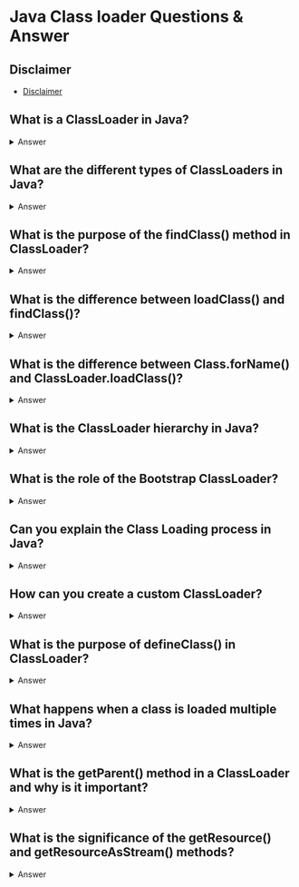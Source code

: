 # Java Class loader Questions & Answer

## Disclaimer
- [Disclaimer](disclaimer-qa.md)

## What is a ClassLoader in Java?
<details>
<summary>Answer</summary>

- A ClassLoader in Java is responsible for dynamically loading classes into the JVM during runtime. 
- The JVM uses a hierarchical class loading model, which includes the Bootstrap ClassLoader, Extension ClassLoader, and System ClassLoader. 
- ClassLoaders allow the JVM to load classes from locations like the classpath, JAR files, or even custom sources.

</details>

## What are the different types of ClassLoaders in Java?
<details>
<summary>Answer</summary>

- There are three main types of ClassLoaders in Java:
  - **Bootstrap ClassLoader:** Loads core Java classes (from rt.jar).
  - **Extension ClassLoader:** Loads classes from the JDK's ext directory or directories specified by the java.ext.dirs system property.
  - **System ClassLoader (Application ClassLoader):** Loads classes from the classpath defined by the user.


- These class loaders form a hierarchy, with each class loader delegating to its parent loader.

</details>

## What is the purpose of the findClass() method in ClassLoader?
<details>
<summary>Answer</summary>

- The findClass() method is used by the ClassLoader to locate a class file and return a Class object representing that class. 
- It's a method that must be overridden in custom ClassLoaders to load a class from a custom source (e.g., a database or network). 
- It is called internally by loadClass().


```java
import java.io.*;
import java.net.URL;
import java.net.URLClassLoader;

public class MyClassLoader extends ClassLoader {
    
    private String classPath;

    // Constructor accepting classpath location
    public MyClassLoader(String classPath) {
        this.classPath = classPath;
    }

    // Override the findClass method to load a class from a specified directory
    @Override
    protected Class<?> findClass(String name) throws ClassNotFoundException {
        try {
            // Convert class name to file path by replacing '.' with '/'
            String classFileName = classPath + File.separator + name.replace('.', File.separatorChar) + ".class";
            File classFile = new File(classFileName);
            
            // If the class file doesn't exist, throw ClassNotFoundException
            if (!classFile.exists()) {
                throw new ClassNotFoundException("Class not found: " + name);
            }

            // Read the class file into a byte array
            byte[] classData = new byte[(int) classFile.length()];
            try (FileInputStream fis = new FileInputStream(classFile)) {
                fis.read(classData);
            }

            // Define the class from the byte array
            return defineClass(name, classData, 0, classData.length);
        } catch (IOException e) {
            throw new ClassNotFoundException("Failed to load class: " + name, e);
        }
    }
    
    // Test the custom class loader
    public static void main(String[] args) {
        try {
            // Specify the directory containing the class files
            String classPath = "/path/to/classes";
            
            // Create an instance of MyClassLoader
            MyClassLoader myClassLoader = new MyClassLoader(classPath);
            
            // Load the class using the custom class loader
            Class<?> loadedClass = myClassLoader.loadClass("com.example.MyClass");

            // Use reflection to instantiate the class and call a method
            Object instance = loadedClass.getDeclaredConstructor().newInstance();
            System.out.println("Class " + loadedClass.getName() + " loaded successfully!");
        } catch (Exception e) {
            e.printStackTrace();
        }
    }
}

```
</details>

## What is the difference between loadClass() and findClass()?

<details>
<summary>Answer</summary>

- loadClass(): Responsible for loading the class and checking whether it's already loaded. It delegates the actual class loading to the findClass() method, if not already loaded.
- findClass(): A method to be implemented in custom ClassLoaders to load the class from a specific location. It is called internally by loadClass() when the class is not found.

</details>

## What is the difference between Class.forName() and ClassLoader.loadClass()?
<details>
<summary>Answer</summary>

- Class.forName(): Loads the class and initializes it (executes static blocks and static variable initializations).
- ClassLoader.loadClass(): Loads the class but does not initialize it, meaning static blocks are not executed until the class is explicitly used.

</details>

## What is the ClassLoader hierarchy in Java?
<details>
<summary>Answer</summary>

- The ClassLoader hierarchy in Java follows a parent-child relationship:
  - Bootstrap ClassLoader (loads core Java libraries).
  - Extension ClassLoader (loads classes from ext directories).
  - System (Application) ClassLoader (loads classes from the user-defined classpath).
</details>


## What is the role of the Bootstrap ClassLoader?
<details>
<summary>Answer</summary>

- The Bootstrap ClassLoader is responsible for loading the core Java libraries (e.g., java.lang.*, java.util.*) from the rt.jar or equivalent location. 
- It is the parent of all other class loaders and is implemented in native code, making it the first class loader in the class loading hierarchy.

</details>

## Can you explain the Class Loading process in Java?
<details>
<summary>Answer</summary>

- The class loading process occurs in three steps:
  - Loading: The class loader loads the class from a specified source (e.g., classpath or JAR).
  - Linking: Includes Verification, Preparation (default values for static variables), and Resolution (symbolic references are resolved).
  - Initialization: Static blocks and static variables are initialized.

</details>

## How can you create a custom ClassLoader?
<details>
<summary>Answer</summary>

- You can create a custom ClassLoader by extending the ClassLoader class and overriding the findClass() method to define how the class data is located and loaded.

Example:
```java
public class MyClassLoader extends ClassLoader {
    @Override
    protected Class<?> findClass(String name) throws ClassNotFoundException {
        // Load class data from a custom source
        byte[] data = loadClassData(name);
        return defineClass(name, data, 0, data.length);
    }
}

```
</details>

## What is the purpose of defineClass() in ClassLoader?
<details>
<summary>Answer</summary>

- The defineClass() method is used to define a class from a byte array. After reading class data (e.g., from a file or network), you pass it to defineClass() to create a Class object. 
- This method is typically used in custom ClassLoaders to convert raw byte data into a class.

</details>

## What happens when a class is loaded multiple times in Java?
<details>
<summary>Answer</summary>

- A class is loaded only once per ClassLoader. If a class is requested again by the same ClassLoader, it is not reloaded. 
- However, if the class is requested by different ClassLoaders (e.g., in different web applications), the class is treated as different classes by the JVM.

</details>

##  What is the getParent() method in a ClassLoader and why is it important?
<details>
<summary>Answer</summary>

- The getParent() method returns the parent ClassLoader of the current ClassLoader. 
- It's important because Java ClassLoaders follow a delegation model. 
- When a ClassLoader is asked to load a class, it first delegates the request to its parent before attempting to load the class itself. 
- This ensures that the system classes are always loaded by the Bootstrap ClassLoader.

```java
 @Override
    protected Class<?> findClass(String name) throws ClassNotFoundException {
  System.out.println("Trying to load class: " + name);

  // First, try to load the class using the parent class loader
  try {
    // Attempt to load the class from the parent class loader
    Class<?> loadedClass = getParent().loadClass(name);  // Call to parent's loadClass
    System.out.println("Class loaded by parent class loader: " + loadedClass.getName());
    return loadedClass;
  } catch (ClassNotFoundException e) {
    System.out.println("Class not found by parent, attempting to load manually.");
  }
  // Here you can load the class ..

}
```
</details>

## What is the significance of the getResource() and getResourceAsStream() methods?
<details>
<summary>Answer</summary>

- getResource(String name): Returns the URL of a resource (e.g., configuration files, images) that can be loaded from the classpath.
- getResourceAsStream(String name): Returns an InputStream for reading the resource as a stream of bytes.

</details>